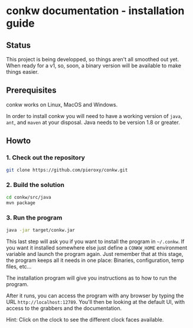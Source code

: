 # conkw documentation - installation guide

## Status

This project is being developped, so things aren't all smoothed out yet. When ready for a v1, so, soon, a binary version will be available to make things easier.

## Prerequisites

conkw works on Linux, MacOS and Windows.

In order to install conkw you will need to have a working version of `java`, `ant`, and `maven` at your disposal. Java needs to be version 1.8 or greater.

## Howto

### 1. Check out the repository

```sh
git clone https://github.com/pieroxy/conkw.git
```

### 2. Build the solution

```sh
cd conkw/src/java
mvn package
```

### 3. Run the program

```sh
java -jar target/conkw.jar
```

This last step will ask you if you want to install the program in `~/.conkw`. If you want it installed somewhere else just define a `CONKW_HOME` environment variable and launch the program again. Just remember that at this stage, the program keeps all it needs in one place: Binaries, configuration, temp files, etc...

The installation program will give you instructions as to how to run the program.

After it runs, you can access the program with any browser by typing the URL `http://localhost:12789`. You'll then be looking at the default UI, with access to the grabbers and the documentation.

Hint: Click on the clock to see the different clock faces available.